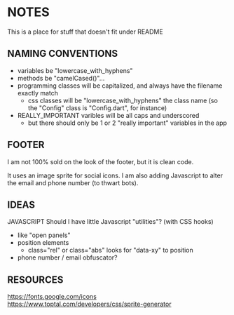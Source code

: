 # NOTES 
This is a place for stuff that doesn't fit under README

## NAMING CONVENTIONS
* variables be "lowercase_with_hyphens"
* methods be "camelCased()"...
* programming classes will be capitalized, and always have the filename exactly match
  + css classes will be "lowercase_with_hyphens"
  the class name (so the "Config" class is "Config.dart", for instance)
* REALLY_IMPORTANT varibles will be all caps and underscored
   + but there should only be 1 or 2 "really important" variables in the app

## FOOTER
I am not 100% sold on the look of the footer, but it is clean code.  

It uses an image sprite for social icons.  I am also adding Javascript to alter the email and phone number (to thwart bots).

## IDEAS
JAVASCRIPT
Should I have little Javascript "utilities"? (with CSS hooks)
* like "open panels"
* position elements 
  + class="rel" or class="abs" looks for "data-xy" to position
* phone number / email obfuscator?  

## RESOURCES
https://fonts.google.com/icons
https://www.toptal.com/developers/css/sprite-generator